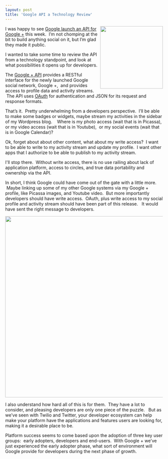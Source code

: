 ```yaml
---
layout: post
title: 'Google API a Technology Review'
---
```

<p><img src="http://kinlane-productions.s3.amazonaws.com/google-plus/google_plus.png" alt="" width="200" align="right" />I was happy to see <a title="Google launch an API for Google + this week" href="http://googleplusplatform.blogspot.com/2011/09/getting-started-on-google-api.html">Google launch an API for Google +</a> this week. &nbsp;I&rsquo;m not chomping at the bit to build anything social on it, but I&rsquo;m glad they made it public.&nbsp;</p>
<p>I wanted to take some time to review the API from a technology standpoint, and look at what possibilities it opens up for developers.</p>
<p>The <a title="Google + API" href="https://developers.google.com/+/overview">Google + API</a> provides a RESTful interface for the newly launched Google social network, Google +, &nbsp;and provides access to profile data and activity streams. &nbsp;The API uses <a title="OAuth" href="http://apievangelist.com/buildingblocks/oauth.php">OAuth</a> for authentication and JSON for its request and response formats.</p>
<p>That&rsquo;s it. &nbsp;Pretty underwhelming from a developers perspective. &nbsp;I&rsquo;ll be able to make some badges or widgets, maybe stream my activities in the sidebar of my Wordpress blog. &nbsp;&nbsp;&nbsp;Where is my photo access (wait that is in Picassa), or my video access (wait that is in Youtube), &nbsp;or my social events (wait that is in Google Calendar)?</p>
<p>Ok, forget about about other content, what about my write access? &nbsp;I want to be able to write to my activity stream and update my profile. &nbsp;I want other apps that I authorize to be able to publish to my activity stream. &nbsp;</p>
<p>I'll stop there. &nbsp;Without write access, there is no use railing about lack of application platform, access to circles, and true data portability and ownership via the API.</p>
<p>In short, I think Google could have come out of the gate with a little more. &nbsp;Maybe linking up some of my other Google systems via my Google + profile, like Picassa images, and Youtube video. &nbsp;But more importantly developers should have write access. &nbsp;OAuth, plus write access to my social profile and activity stream should have been part of this release. &nbsp;&nbsp;It would have sent the right message to developers.</p>
<p><img style="display: block; margin-left: auto; margin-right: auto;" src="http://kinlane-productions.s3.amazonaws.com/google-plus/Google-Developers.png" alt="" width="580" align="center" /></p>
<p>I also understand how hard all of this is for them. &nbsp;They have a lot to consider, and pleasing developers are only one piece of the puzzle. &nbsp;&nbsp;But as we&rsquo;ve seen with Twilio and Twitter, your developer ecosystem can help make your platform have the applications and features users are looking for, making it a desirable place to be. &nbsp;</p>
<p>Platform success seems to come based upon the adoption of three key user groups: &nbsp;early adopters, developers and end-users. &nbsp;With Google + we&rsquo;ve just experienced the early adopter phase, what sort of environment will Google provide for developers during the next phase of growth.</p>